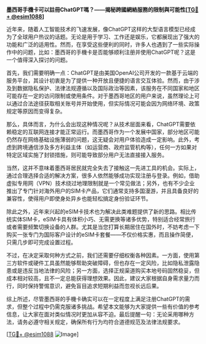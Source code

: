 **墨西哥手機卡可以註冊ChatGPT嗎？——揭秘跨國網絡服務的限制與可能性[[TG💪+ @esim1088](https://t.me/s/esim1088)]**

近年来，随着人工智能技术的飞速发展，像ChatGPT这样的大型语言模型已经成为了全球用户热议的话题。无论是用于学习、工作还是娱乐，它都展现出了强大的功能和广泛的适用性。然而，在享受这些便利的同时，许多人也遇到了一些实际操作中的问题，比如：墨西哥的手機卡是否能够顺利注册并使用ChatGPT呢？这是一个值得深入探讨的问题。

首先，我们需要明确一点：ChatGPT是由美国OpenAI公司开发的一款基于云端的服务平台，其设计初衷是为了提供一种开放且便捷的语言交互体验。然而，由于涉及到数据隐私保护、法律法规遵循以及国际政治等因素，该服务在不同国家和地区可能存在一定的访问限制或使用条件。对于墨西哥地区的用户来说，虽然理论上可以通过合法途径获取相关账号并开始使用，但实际情况可能会因为网络环境、政策规定等原因而变得复杂。

那么，具体而言，为什么会出现这种情况呢？从技术层面来看，ChatGPT需要依赖稳定的互联网连接才能正常运行。而墨西哥作为一个发展中国家，部分地区可能仍然存在网络基础设施薄弱的问题，这无疑会对用户体验造成一定影响。此外，考虑到跨境通信涉及多方利益主体（如运营商、政府监管机构等），任何一方如果对特定区域实施了封锁措施，则可能导致部分用户无法直接接入服务。

当然，这并不意味着墨西哥居民就完全失去了接触这一先进工具的机会。实际上，通过合理选择合适的解决方案，很多人依然能够成功实现注册与登录。例如，借助虚拟专用网（VPN）技术绕过地理限制就是一个常见做法；另外，也有不少企业推出了专门针对海外用户的SIM卡产品，它们通常支持多国漫游，并且具备良好的兼容性，使得用户即使身处异乡也能轻松搞定身份验证环节。

除此之外，近年来兴起的eSIM卡技术也为解决此类难题提供了新的思路。相比传统实体SIM卡，eSIM卡具有体积小巧、无需更换等诸多优势，特别适合经常旅行或者需要频繁切换设备的人群。尤其是当您打算长期居住在国外时，不妨考虑一下购买一张专门为国际客户设计的eSIM卡套餐——不仅价格实惠，而且操作简便，只需几步即可完成设置过程。

不过，在决定采取何种方式之前，我们还需要仔细权衡各种因素。一方面，使用第三方软件或硬件工具虽然能够帮助突破障碍，但也存在一定风险，比如隐私泄露隐患或是违反当地法律的风险；另一方面，选择正规渠道购买本地号码固然稳妥，但成本相对较高，且不一定总能获得理想效果。因此，建议大家根据自身需求量力而行，同时保持警惕意识，避免盲目追求短期利益而忽视长远后果。

综上所述，尽管墨西哥的手機卡确实可以在一定程度上满足注册ChatGPT的需求，但整个过程中仍需克服诸多挑战。希望本文能够为大家提供一些有价值的参考信息，让大家在面对类似情况时更加从容不迫。最后提醒一句：无论采用哪种方法，请务必遵守相关规定，确保所有行为均符合道德规范及法律法规要求。

[[TG💪+ @esim1088](https://t.me/s/esim1088) ![Image](https://i.postimg.cc/4NQfJmqS/Snipaste-2025-05-13-00-14-12.png)]